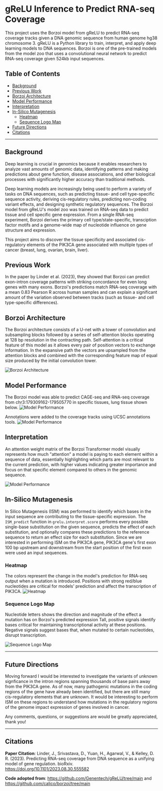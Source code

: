 # gReLU Inference to Predict RNA-seq Coverage
This project uses the Borzoi model from gReLU to predict RNA-seq coverage tracks given a DNA genomic sequence from human genome hg38 chromosome 3. gReLU is a Python library to train, interpret, and apply deep learning models to DNA sequences. Borzoi is one of the pre-trained models from the model zoo that uses a convolutional neural network to predict RNA-seq coverage given 524kb input sequences. 

## Table of Contents
- [Background](#background)
- [Previous Work](#Previous-Work)
- [Borzoi Architecture](#Borzoi-Architecture)
- [Model Performance](#Model-Performance)
- [Interpretation](#Interpretation)
- [In-Silico Mutagenesis](#In-Silico-Mutagenesis)
   - [Heatmap](#Heatmap)
   - [Sequence Logo Map](#Sequence-Logo-Map)
- [Future Directions](#Future-Directions)
- [Citations](#Citations)

--- 

## Background

Deep learning is crucial in genomics because it enables researchers to analyze vast amounts of genomic data, identifying patterns and making predictions about gene function, disease associations, and other biological processes with significantly higher accuracy than traditional methods. 

Deep learning models are increasingly being used to perform a variety of tasks on DNA sequences, such as predicting tissue- and cell type-specific sequence activity, deriving cis-regulatory rules, predicting non-coding variant effects, and designing synthetic regulatory sequences. The Borzoi model from gReLU's model zoo was trained on RNA-seq data to predict tissue and cell specific gene expression. From a single RNA-seq experiment, Borzoi derives the primary cell type/state-specific, transciption factor motifs and a genome-wide map of nucleotide influence on gene structure and expression. 

This project aims to discover the tissue specificity and associated cis-regulatory elements of the PIK3CA gene associated with multiple types of cancer (breast, lung, ovarian, brain, liver). 

## Previous Work 

In the paper by Linder et al. (2023), they showed that Borzoi can predict exon-intron coverage patterns with striking concordance for even long genes with many exons. Borzoi's predictions match RNA-seq coverage with a mean 0.83 Pearson R across human samples and can explain a significant amount of the variation observed between tracks (such as tissue- and cell type-specific differences).

## Borzoi Architecture 

The Borzoi architecture consists of a U-net with a tower of convolution and subsampling blocks followed by a series of self-attention blocks operating at 128 bp resolution 
in the contracting path. Self-attention is a critical feature of this model as it allows every pair of position vectors to exchange information. In the expansive path the 
vectors are upsampled from the attention blocks and combined with the corresponding feature map of equal size produced by the initial convolution tower. 

![Borzoi Architecture](Images/Borzoi_Architecture.png) 



## Model Performance 

The Borzoi model was able to predict CAGE-seq and RNA-seq coverage from chr3:179309162-179505770 in specific tissues, lung tissue shown below. 
![Model Performance](Outputs/Grelu_Predictions.png)

Annotations were added to the coverage tracks using UCSC annotations tools. 
![Model Performance](Outputs/Grelu_Predictions_with_Annotations.png)


## Interpretation

An attention weight matrix of the Borzoi Transformer model visually represents how much "attention" a model is paying to each element within a sequence of data, essentially highlighting which parts are most relevant to the current prediction, with higher values indicating greater importance and focus on that specific element compared to others in the genomic sequence.

![Model Performance](Outputs/Grelu_Attention_Matrix.png)


## In-Silico Mutagenesis 
In Silico Mutagenesis (ISM) was performed to identify which bases in the input sequence are contributing to the tissue-specific expression.
The `ISM_predict` function in `grelu.interpret.score` performs every possible single-base substitution on the given sequence, predicts the effect of each substitution, and optionally compares these predictions to the reference sequence to return an effect size for each substitution. Since we are interested in performing ISM on the PIK3CA gene, PIK3CA gene's first exon 100 bp upstream and downstream from the start position of the first exon were used an input sequences.

### Heatmap 

The colors represent the change in the model's prediction for RNA-seq output when a mutation is introduced. Positions with strong red/blue nucleotides are critical for models' prediction and affect the transcription of PIK3CA. 
![Heatmap](Outputs/Grelu_Heatmap.png)

### Sequence Logo Map 

Nucleotide letters shows the direction and magnitude of the effect a mutation has on Borzoi's predicted expression 
Tall, positive signals identify bases critical for maintaining transcriptional activity at these positions.
Negative signals suggest bases that, when mutated to certain nucleotides, disrupt transcription. 

![Sequence Logo Map](Outputs/Grelu_SequenceLogo_Map.png)

--- 
## Future Directions 
Moving forward I would be interested to investigate the variants of unknown signficance in the intron regions spanning thousands of base pairs away from the PIK3CA gene. As of now, many pathogenic mutations in the coding
regions of the gene have already been identified, but there are still many cis-regulatory elements that are unknown. It would be interesting to perform ISM on these regions to understand how mutations in the regulatory regions of the genome impact expression of genes involved in cancer. 

Any comments, questions, or suggestions are would be greatly appreciated, thank you! 

---
## Citations 
**Paper Citation**: Linder, J., Srivastava, D., Yuan, H., Agarwal, V., & Kelley, D. R. (2023). Predicting RNA-seq coverage from DNA sequence as a unifying model of gene regulation. bioRxiv. https://doi.org/10.1101/2023.08.30.555582

**Code adopted from**: https://github.com/Genentech/gReLU/tree/main and https://github.com/calico/borzoi/tree/main 


